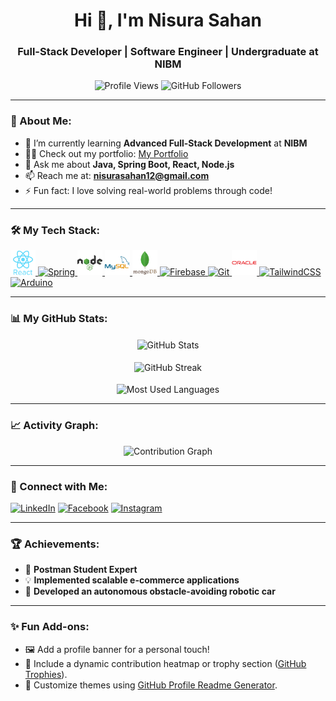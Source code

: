 <h1 align="center">Hi 👋, I'm Nisura Sahan</h1>
<h3 align="center">Full-Stack Developer | Software Engineer | Undergraduate at NIBM</h3>

<p align="center">
  <img src="https://komarev.com/ghpvc/?username=nsahan&label=Profile%20views&color=0e75b6&style=flat" alt="Profile Views" />
  <img src="https://img.shields.io/github/followers/nsahan?label=Followers&style=social" alt="GitHub Followers" />
</p>

---

### 🚀 About Me:
- 🌱 I’m currently learning **Advanced Full-Stack Development** at **NIBM**
- 👨‍💻 Check out my portfolio: [My Portfolio](https://nsahan.github.io/my-portfolio/)
- 💬 Ask me about **Java, Spring Boot, React, Node.js**
- 📫 Reach me at: **nisurasahan12@gmail.com**
- ⚡ Fun fact: I love solving real-world problems through code!

---

### 🛠️ My Tech Stack:
<p align="left"> 
  <a href="https://reactjs.org/" target="_blank" rel="noreferrer"> <img src="https://raw.githubusercontent.com/devicons/devicon/master/icons/react/react-original-wordmark.svg" alt="React" width="40" height="40"/> </a> 
  <a href="https://spring.io/" target="_blank" rel="noreferrer"> <img src="https://www.vectorlogo.zone/logos/springio/springio-icon.svg" alt="Spring" width="40" height="40"/> </a>
  <a href="https://nodejs.org/" target="_blank" rel="noreferrer"> <img src="https://raw.githubusercontent.com/devicons/devicon/master/icons/nodejs/nodejs-original-wordmark.svg" alt="Node.js" width="40" height="40"/> </a>
  <a href="https://www.mysql.com/" target="_blank" rel="noreferrer"> <img src="https://raw.githubusercontent.com/devicons/devicon/master/icons/mysql/mysql-original-wordmark.svg" alt="MySQL" width="40" height="40"/> </a>
  <a href="https://www.mongodb.com/" target="_blank" rel="noreferrer"> <img src="https://raw.githubusercontent.com/devicons/devicon/master/icons/mongodb/mongodb-original-wordmark.svg" alt="MongoDB" width="40" height="40"/> </a>
  <a href="https://firebase.google.com/" target="_blank" rel="noreferrer"> <img src="https://www.vectorlogo.zone/logos/firebase/firebase-icon.svg" alt="Firebase" width="40" height="40"/> </a>
  <a href="https://git-scm.com/" target="_blank" rel="noreferrer"> <img src="https://www.vectorlogo.zone/logos/git-scm/git-scm-icon.svg" alt="Git" width="40" height="40"/> </a>
  <a href="https://www.oracle.com/" target="_blank" rel="noreferrer"> <img src="https://raw.githubusercontent.com/devicons/devicon/master/icons/oracle/oracle-original.svg" alt="Oracle" width="40" height="40"/> </a>
  <a href="https://tailwindcss.com/" target="_blank" rel="noreferrer"> <img src="https://www.vectorlogo.zone/logos/tailwindcss/tailwindcss-icon.svg" alt="TailwindCSS" width="40" height="40"/> </a>
  <a href="https://www.arduino.cc/" target="_blank" rel="noreferrer"> <img src="https://cdn.worldvectorlogo.com/logos/arduino-1.svg" alt="Arduino" width="40" height="40"/> </a>
</p>

---

### 📊 My GitHub Stats:
<p align="center">
  <img align="center" src="https://github-readme-stats.vercel.app/api?username=nsahan&theme=dark&show_icons=true&count_private=true" alt="GitHub Stats" />
  <br/><br/>
  <img align="center" src="https://github-readme-streak-stats.herokuapp.com/?user=nsahan&theme=dark&hide_border=false" alt="GitHub Streak" />
  <br/><br/>
  <img align="center" src="https://github-readme-stats.vercel.app/api/top-langs/?username=nsahan&theme=dark&layout=compact&hide_border=true" alt="Most Used Languages" />
</p>

---

### 📈 Activity Graph:
<p align="center">
  <img src="https://activity-graph.herokuapp.com/graph?username=nsahan&theme=react-dark&hide_border=true&area=true" alt="Contribution Graph" />
</p>

---

### 🤝 Connect with Me:
<p align="left">
  <a href="https://www.linkedin.com/in/nisura-sahan-4b167a2aa" target="_blank"><img src="https://raw.githubusercontent.com/rahuldkjain/github-profile-readme-generator/master/src/images/icons/Social/linked-in-alt.svg" alt="LinkedIn" height="30" width="40" /></a>
  <a href="https://www.facebook.com/nisura.sahan?mibextid=ZbWKwL" target="_blank"><img src="https://raw.githubusercontent.com/rahuldkjain/github-profile-readme-generator/master/src/images/icons/Social/facebook.svg" alt="Facebook" height="30" width="40" /></a>
  <a href="https://www.instagram.com/nisura_sahan/profilecard/?igsh=cjA2NndvYm5zNnBt" target="_blank"><img src="https://raw.githubusercontent.com/rahuldkjain/github-profile-readme-generator/master/src/images/icons/Social/instagram.svg" alt="Instagram" height="30" width="40" /></a>
</p>

---

### 🏆 Achievements:
- 🏅 **Postman Student Expert**
- 💡 **Implemented scalable e-commerce applications**
- 🤖 **Developed an autonomous obstacle-avoiding robotic car**

---

### ✨ Fun Add-ons:
- 🖼️ Add a profile banner for a personal touch!
- 🚀 Include a dynamic contribution heatmap or trophy section ([GitHub Trophies](https://github.com/ryo-ma/github-profile-trophy)).
- 🎨 Customize themes using [GitHub Profile Readme Generator](https://rahuldkjain.github.io/gh-profile-readme-generator/).

